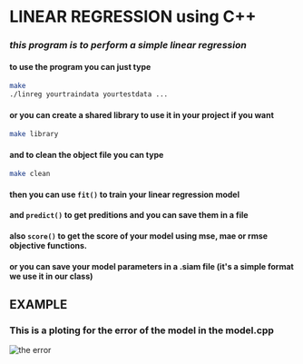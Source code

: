 # LINEAR REGRESSION using C++

### _this program is to perform a simple linear regression_

#### to use the program you can just type 
```bash
make
./linreg yourtraindata yourtestdata ...
```

#### or you can create a shared library to use it in your project if you want
```bash
make library
```

#### and to clean the object file you can type
```bash
make clean
```

#### then you can use `fit()` to train your linear regression model
#### and `predict()` to get preditions and you can save them in a file
#### also `score()` to get the score of your model using mse, mae or rmse objective functions.
#### or you can save your model parameters in a .siam file (it's a simple format we use it in our class)


## EXAMPLE

### This is a ploting for the error of the model in the model.cpp
![the error](file:///home/mouad/projects/education/siam/error_function.png)
